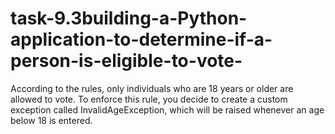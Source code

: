 # task-9.3building-a-Python-application-to-determine-if-a-person-is-eligible-to-vote-
According to the rules, only individuals who are 18 years or older are allowed to vote. To enforce this rule, you decide to create a custom exception called InvalidAgeException, which will be raised whenever an age below 18 is entered.
